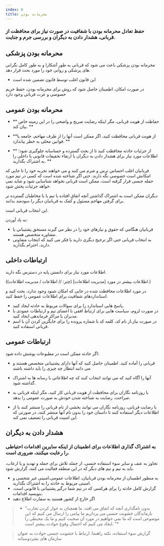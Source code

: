 ```yaml
---
index: 6
title: محرمانه بودن
---
```

### حفظ تعادل محرمانه بودن با شفافیت در صورت نیاز برای محافظت از قربانی، هشدار دادن به دیگران و بررسی جرم و جنایت.

## محرمانه بودن پزشکی

محرمانه بودن پزشکی باعث می شود که قربانی به طور آشکارا و به طور کامل نگرانی های پزشکی و روانی خود را مورد بحث قرار دهد.

* این قانون اغلب توسط قانون تضمین شده است


در صورت امکان، اطمینان حاصل شود که روش برای 
محرمانه بودن، حفظ حریم خصوصی و عزت قربانی وجود دارد

## محرمانه بودن عمومی

* ** حفاظت از هویت قربانی، مگر اینکه رضایت صریح و واضحی را در این زمینه خاص بیان کند. **

* **از هویت قربانی محافظت کنید، اگر ممکن است آنها را از طرف مهاجم، جامعه یا قوانین محلی به خطر بیاندازد. **

* ** از جزئیات حادثه محافظت کنید تا از بحث گسترده و حساسانه جلوگیری شود؛ اطلاعات مورد نیاز برای هشدار دادن به دیگران یا ارتقاء تحقیقات قانونی یا داخلی را به اشتراک بگذارید. **

قربانیان اغلب احساس ترس و شرم می کنند و می خواهند تجربه خود را تا جایی که امکانش است خصوصی نگه دارند. حتی اگر شناخته شده است که کسی در تیم مورد حمله جنسی قرار گرفته است، ممکن است قربانی نخواهد شناسایی شود و شاید نمی خواهد جزئیات پخش شود.

دیگران ممکن است به اشتراک گذاشتن آنچه اتفاق افتاده با تیم یا با مخاطبان گسترده تر برای گرفتن مهاجم مسئول و کمک به قربانیان دیگر را سودمند بدانند.

این انتخاب قربانی است.

به یاد آوردن:

*   قربانيان هنگامي که حقوق و نيازهاي خود را در نظر مي گيرند مستحق پشتيباني يا مشاوره متخصص هستند.
*   به انتخاب قربانی حتی اگر ترجیح دیگری دارید یا فکر می کنید که انتخاب متفاوتی دارید، احترام بگذارید.

## ارتباطات داخلی

اطلاعات مورد نیاز برای دانستن پایه در دسترس نگه دارید.

(اطلاعات بیشتر در مورد [مدیریت اطلاعات] (چتر: // اطلاعات / مدیریت اطلاعات).)

در مورد اطلاعات محافظت شده در جایی که امکان شنود وجود ندارد، بحث کنید و استانداردهای شفافیت برای اطلاعات عمومی را حفظ کنید.

*   پاسخ هایی استاندارد را یرای سوالات مربوط به حادثه ایجاد کنید.
*   در صورت لزوم، سیاست هایی برای ارتباط افقی با اعضای تیم و ارتباطات عمودی با مدیران یا مراکز فرماندهی ایجاد کنید.
*   در صورت نیاز،از نام کد، کلمه کد یا شماره پرونده را برای جایگزین کردن آن با اسم قربانی استفاده کنید.

## ارتباطات عمومی

اگر حادثه ممکن است در مطبوعات پوشش داده شود:

*   قربانی را آماده کنید. اطمینان حاصل کنید که آنها دارای پشتیبانی متخصص هستند و می دانند انتظار چه چیزی را باید داشته باشند.
*   آنها را آگاه کنید که می توانند انتخاب کنند که چه اطلاعاتی با رسانه ها به اشتراک گذاشته شود.
*  با روزنامه نگاران برای محافظت از هویت قربانی کار کنید، مگر اینکه قربانی به صراحت، رضایت به شناخته شدن خودش به صورت عمومی را بدهد.

* با رضایت قربانی، روزنامه نگاران می توانند بخشی از نام قربانی را منتشر کنند یا از اطلاعات دیگر استفاده کنند تا داستان خود را بدون نام آنها منتشر کنند، در صورتی که این امنیت قربانی را تضعیف نمی کند.

## هشدار دادن به دیگران

### به اشتراک گذاری اطلاعات برای اطمینان از اینکه سایرین اقدامات احتیاطی را رعایت میکنند، ضروری است.

تجاوز به عنف و سایر سوء استفاده جنسی، از جمله تلاش برای حمله و تهدید و یا ارعاب، باید به تیم و تیم های دیگر که در این منطقه فعالیت می کنند، گزارش شود.

*   به منظور اطمینان از محرمانه بودن قربانیان، اطلاعات عمومی،امنیتی غیر شخصی و امنیتی مربوط به حادثه را به اشتراک بگذارید.
*   گزارش کامل حادثه را برای هرکسی که در تیم شما درگیر پشتیبانی یا قانونی است، بنویسید
اقدامات.
*   اگر خارج از کشور هستید به سفارت اطلاع دهید

> * "بدون نامگذاری آنچه که اتفاق می افتد، ما همچنان به خوار کردن تجارب بازماندگان خشونت جنسی می پردازیم
ما پیامی را ارسال می کنیم که این موضوعی است که ما نمی خواهیم در مورد آن صحبت کنیم
و ما یک محیطی را ایجاد می کنیم که احتمال وقوع حوادث بیشتر است. "*

> گزارش سوء استفاده، نکته راهنما: ارتباط با خشونت جنسی
حوادث به عنوان سازمان های بشردوستانه